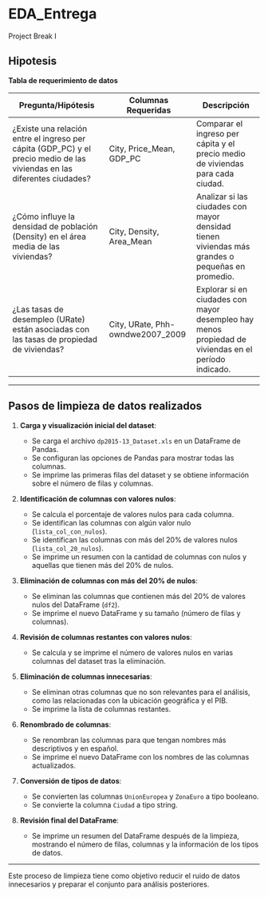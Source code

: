 # EDA_Entrega
Project Break I
## Hipotesis

**Tabla de requerimiento de datos**

| Pregunta/Hipótesis | Columnas Requeridas | Descripción |
|--------------------|---------------------|-------------|
| ¿Existe una relación entre el ingreso per cápita (GDP_PC) y el precio medio de las viviendas en las diferentes ciudades? | City, Price_Mean, GDP_PC | Comparar el ingreso per cápita y el precio medio de viviendas para cada ciudad. |
| ¿Cómo influye la densidad de población (Density) en el área media de las viviendas? | City, Density, Area_Mean | Analizar si las ciudades con mayor densidad tienen viviendas más grandes o pequeñas en promedio. |
| ¿Las tasas de desempleo (URate) están asociadas con las tasas de propiedad de viviendas? | City, URate, Phh-owndwe2007_2009 | Explorar si en ciudades con mayor desempleo hay menos propiedad de viviendas en el período indicado. |

---

## Pasos de limpieza de datos realizados

1. **Carga y visualización inicial del dataset**:
   - Se carga el archivo `dp2015-13_Dataset.xls` en un DataFrame de Pandas.
   - Se configuran las opciones de Pandas para mostrar todas las columnas.
   - Se imprime las primeras filas del dataset y se obtiene información sobre el número de filas y columnas.

2. **Identificación de columnas con valores nulos**:
   - Se calcula el porcentaje de valores nulos para cada columna.
   - Se identifican las columnas con algún valor nulo (`lista_col_con_nulos`).
   - Se identifican las columnas con más del 20% de valores nulos (`lista_col_20_nulos`).
   - Se imprime un resumen con la cantidad de columnas con nulos y aquellas que tienen más del 20% de nulos.

3. **Eliminación de columnas con más del 20% de nulos**:
   - Se eliminan las columnas que contienen más del 20% de valores nulos del DataFrame (`df2`).
   - Se imprime el nuevo DataFrame y su tamaño (número de filas y columnas).

4. **Revisión de columnas restantes con valores nulos**:
   - Se calcula y se imprime el número de valores nulos en varias columnas del dataset tras la eliminación.

5. **Eliminación de columnas innecesarias**:
   - Se eliminan otras columnas que no son relevantes para el análisis, como las relacionadas con la ubicación geográfica y el PIB.
   - Se imprime la lista de columnas restantes.

6. **Renombrado de columnas**:
   - Se renombran las columnas para que tengan nombres más descriptivos y en español.
   - Se imprime el nuevo DataFrame con los nombres de las columnas actualizados.

7. **Conversión de tipos de datos**:
   - Se convierten las columnas `UnionEuropea` y `ZonaEuro` a tipo booleano.
   - Se convierte la columna `Ciudad` a tipo string.

8. **Revisión final del DataFrame**:
   - Se imprime un resumen del DataFrame después de la limpieza, mostrando el número de filas, columnas y la información de los tipos de datos.

---

Este proceso de limpieza tiene como objetivo reducir el ruido de datos innecesarios y preparar el conjunto para análisis posteriores.